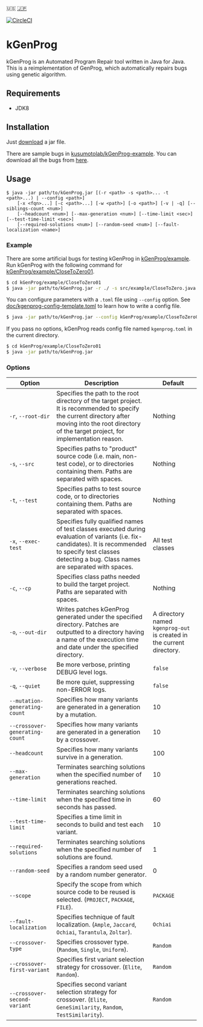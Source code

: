 :us: [:jp:](./doc/ja/README.md)

[![CircleCI](https://circleci.com/gh/kusumotolab/kGenProg/tree/master.svg?style=svg)](https://circleci.com/gh/kusumotolab/kGenProg/tree/master)

# kGenProg
kGenProg is an Automated Program Repair tool written in Java for Java.
This is a reimplementation of GenProg, which automatically repairs bugs using genetic algorithm.


## Requirements
- JDK8


## Installation
Just [download](https://github.com/kusumotolab/kGenProg/releases/latest) a jar file.

There are sample bugs in [kusumotolab/kGenProg-example](https://github.com/kusumotolab/kGenProg-example).
You can download all the bugs from [here](https://github.com/kusumotolab/kGenProg-example/archive/master.zip).


## Usage
```
$ java -jar path/to/kGenProg.jar [(-r <path> -s <path>... -t <path>...) | --config <path>]
    [-x <fqn>...] [-c <path>...] [-w <path>] [-o <path>] [-v | -q] [--siblings-count <num>]
    [--headcount <num>] [--max-generation <num>] [--time-limit <sec>] [--test-time-limit <sec>]
    [--required-solutions <num>] [--random-seed <num>] [--fault-localization <name>]
```

### Example
There are some artificial bugs for testing kGenProg in [kGenProg/example](example).
Run kGenProg with the following command for [kGenProg/example/CloseToZero01](example/CloseToZero01).

```sh
$ cd kGenProg/example/CloseToZero01
$ java -jar path/to/kGenProg.jar -r ./ -s src/example/CloseToZero.java -t src/example/CloseToZeroTest.java
```

You can configure parameters with a `.toml` file using `--config` option.
See [doc/kgenprog-config-template.toml](doc/kgenprog-config-template.toml) to learn how to write a config file.
```sh
$ java -jar path/to/kGenProg.jar --config kGenProg/example/CloseToZero01/kgenprog.toml
```

If you pass no options, kGenProg reads config file named `kgenprog.toml` in the current directory.
```sh
$ cd kGenProg/example/CloseToZero01
$ java -jar path/to/kGenProg.jar
```


### Options
| Option | Description | Default |
|---|---|---|
| `-r`, `--root-dir` | Specifies the path to the root directory of the target project. It is recommended to specify the current directory after moving into the root directory of the target project, for implementation reason. | Nothing |
| `-s`, `--src` | Specifies paths to "product" source code (i.e. main, non-test code), or to directories containing them. Paths are separated with spaces. | Nothing |
| `-t`, `--test` | Specifies paths to test source code, or to directories containing them. Paths are separated with spaces. | Nothing |
| `-x`, `--exec-test` | Specifies fully qualified names of test classes executed during evaluation of variants (i.e. fix-candidates). It is recommended to specify test classes detecting a bug. Class names are separated with spaces. | All test classes |
| `-c`, `--cp` | Specifies class paths needed to build the target project. Paths are separated with spaces. | Nothing |
| `-o`, `--out-dir` | Writes patches kGenProg generated under the specified directory. Patches are outputted to a directory having a name of the execution time and date under the specified directory. | A directory named `kgenprog-out` is created in the current directory. |
| `-v`, `--verbose` | Be more verbose, printing DEBUG level logs. | `false` |
| `-q`, `--quiet` | Be more quiet, suppressing non-ERROR logs. | `false` |
| `--mutation-generating-count` | Specifies how many variants are generated in a generation by a mutation. | 10 |
| `--crossover-generating-count` | Specifies how many variants are generated in a generation by a crossover. | 10 |
| `--headcount` | Specifies how many variants survive in a generation. | 100 |
| `--max-generation` | Terminates searching solutions when the specified number of generations reached. | 10 |
| `--time-limit` | Terminates searching solutions when the specified time in seconds has passed. | 60 |
| `--test-time-limit` | Specifies a time limit in seconds to build and test each variant. | 10 |
| `--required-solutions` | Terminates searching solutions when the specified number of solutions are found. | 1 |
| `--random-seed` | Specifies a random seed used by a random number generator. | 0 |
| `--scope` | Specify the scope from which source code to be reused is selected. (`PROJECT`, `PACKAGE`, `FILE`). | `PACKAGE` |
| `--fault-localization` | Specifies technique of fault localization. (`Ample`, `Jaccard`, `Ochiai`, `Tarantula`, `Zoltar`). | `Ochiai` |
| `--crossover-type` | Specifies crossover type. (`Random`, `Single`, `Uniform`). | `Random` |
| `--crossover-first-variant` | Specifies first variant selection strategy for crossover. (`Elite`, `Random`). | `Random` |
| `--crossover-second-variant` | Specifies second variant selection strategy for crossover.  (`Elite`, `GeneSimilarity`, `Random`, `TestSimilarity`). | `Random` |
